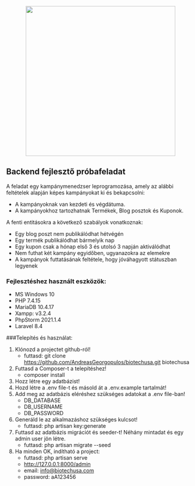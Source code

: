 <p align="center"><a href="https://laravel.com" target="_blank"><img src="https://raw.githubusercontent.com/laravel/art/master/logo-lockup/5%20SVG/2%20CMYK/1%20Full%20Color/laravel-logolockup-cmyk-red.svg" width="400"></a></p>

## Backend fejlesztő próbafeladat
A feladat egy kampánymenedzser leprogramozása, amely az alábbi feltételek alapján
képes kampányokat ki és bekapcsolni:

- A kampányoknak van kezdeti és végdátuma.
- A kampányokhoz tartozhatnak Termékek, Blog posztok és Kuponok.

A fenti entitásokra a következő szabályok vonatkoznak:
- Egy blog poszt nem publikálódhat hétvégén
- Egy termék publikálódhat bármelyik nap
- Egy kupon csak a hónap első 3 és utolsó 3 napján aktiválódhat
- Nem futhat két kampány egyidőben, ugyanazokra az elemekre
- A kampányok futtatásának feltétele, hogy jóváhagyott státuszban legyenek

### Fejlesztéshez használt eszközök:
- MS Windows 10
- PHP 7.4.15
- MariaDB 10.4.17
- Xampp: v3.2.4
- PhpStorm 2021.1.4
- Laravel 8.4

###Telepítés és használat:
1. Klónozd a projectet github-ról!
    - futtasd: git clone https://github.com/AndreasGeorgopulos/biotechusa.git biotechusa
2. Futtasd a Composer-t a telepítéshez!
    - composer install
3. Hozz létre egy adatbázist!
4. Hozd létre a .env file-t és másold át a .env.example tartalmát!
5. Add meg az adatbázis eléréshez szükséges adatokat a .env file-ban!
    - DB_DATABASE
    - DB_USERNAME
    - DB_PASSWORD
6. Generáld le az alkalmazáshoz szükséges kulcsot!
    - futtasd: php artisan key:generate
7. Futtasd az adatbázis migrációt és seeder-t! Néhány mintadat és egy admin user jön létre.
    - futtasd: php artisan migrate --seed
8. Ha minden OK, indítható a project:
    - futtasd: php artisan serve
    - http://127.0.0.1:8000/admin
    - email: info@biotechusa.com
    - password: aA123456
